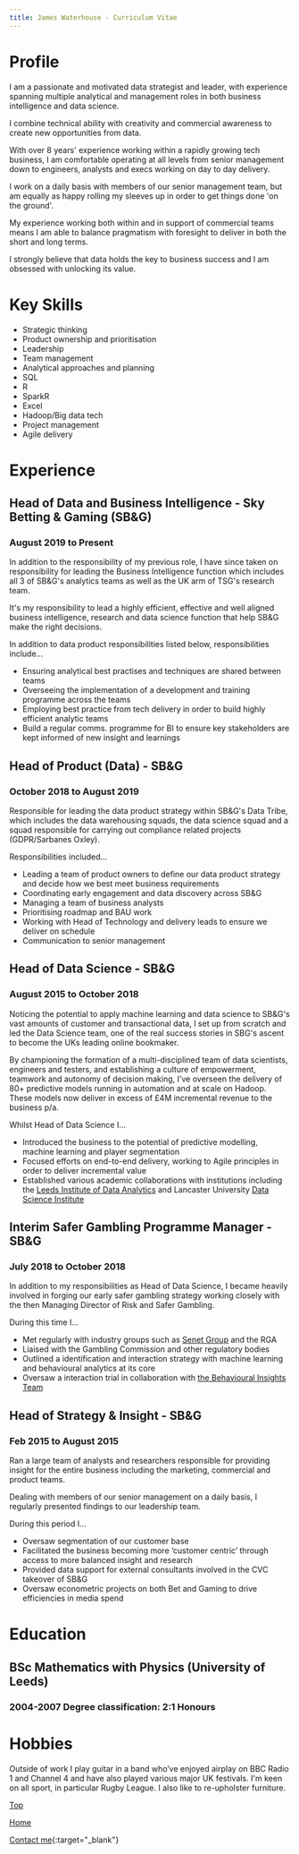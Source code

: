 ```yaml
---
title: James Waterhouse - Curriculum Vitae
---
```


# Profile
I am a passionate and motivated data strategist and leader, with experience spanning multiple analytical and management roles in both business intelligence and data science.

I combine technical ability with creativity and commercial awareness to create new opportunities from data.  

With over 8 years' experience working within a rapidly growing tech business, I am comfortable operating at all levels from senior management down to engineers, analysts and execs working on day to day delivery.

I work on a daily basis with members of our senior management team, but am equally as happy rolling my sleeves up in order to get things done 'on the ground'.

My experience working both within and in support of commercial teams means I am able to balance pragmatism with foresight to deliver in both the short and long terms.

I strongly believe that data holds the key to business success and I am obsessed with unlocking its value.

# Key Skills
* Strategic thinking
* Product ownership and prioritisation
* Leadership
* Team management
* Analytical approaches and planning
* SQL
* R
* SparkR
* Excel
* Hadoop/Big data tech
* Project management
* Agile delivery

# Experience
## Head of Data and Business Intelligence - Sky Betting & Gaming (SB&G)
### August 2019 to Present
In addition to the responsibility of my previous role, I have since taken on responsibility for leading the Business Intelligence function which includes all 3 of SB&G's analytics teams as well as the UK arm of TSG's research team.

It's my responsibility to lead a highly efficient, effective and well aligned business intelligence, research and data science function that help SB&G make the right decisions.

In addition to data product responsibilities listed below, responsibilities include...
* Ensuring analytical best practises and techniques are shared between teams
* Overseeing the implementation of a development and training programme across the teams
* Employing best practice from tech delivery in order to build highly efficient analytic teams
* Build a regular comms. programme for BI to ensure key stakeholders are kept informed of new insight and learnings

## Head of Product (Data) - SB&G
### October 2018 to August 2019
Responsible for leading the data product strategy within SB&G's Data Tribe, which includes the data warehousing squads, the data science squad and a squad responsible for carrying out compliance related projects (GDPR/Sarbanes Oxley).

Responsibilities included...
* Leading a team of product owners to define our data product strategy and decide how we best meet business requirements
* Coordinating early engagement and data discovery across SB&G
* Managing a team of business analysts
* Prioritising roadmap and BAU work
* Working with Head of Technology and delivery leads to ensure we deliver on schedule
* Communication to senior management

## Head of Data Science - SB&G
### August 2015 to October 2018
Noticing the potential to apply machine learning and data science to SB&G's vast amounts of customer and transactional data, I set up from scratch and led the Data Science team, one of the real success stories in SBG's ascent to become the UKs leading online bookmaker.

By championing the formation of a multi-disciplined team of data scientists, engineers and testers, and establishing a culture of empowerment, teamwork and autonomy of decision making, I've overseen the delivery of 80+ predictive models running in automation and at scale on Hadoop.  These models now deliver in excess of £4M incremental revenue to the business p/a.

Whilst Head of Data Science I...
* Introduced the business to the potential of predictive modelling, machine learning and player segmentation
* Focused efforts on end-to-end delivery, working to Agile principles in order to deliver incremental value
* Established various academic collaborations with institutions including the [Leeds Institute of Data Analytics](https://lida.leeds.ac.uk/) and Lancaster University [Data Science Institute](https://www.lancaster.ac.uk/dsi/)

## Interim Safer Gambling Programme Manager - SB&G
### July 2018 to October 2018
In addition to my responsibilities as Head of Data Science, I became heavily involved in forging our early safer gambling strategy working closely with the then Managing Director of Risk and Safer Gambling.

During this time I...
* Met regularly with industry groups such as [Senet Group](https://senetgroup.org.uk/) and the RGA
* Liaised with the Gambling Commission and other regulatory bodies
* Outlined a identification and interaction strategy with machine learning and behavioural analytics at its core
* Oversaw a interaction trial in collaboration with [the Behavioural Insights Team](https://www.bi.team/)

## Head of Strategy & Insight - SB&G
### Feb 2015 to August 2015
Ran a  large  team  of analysts and researchers responsible for providing insight for the entire business including the marketing, commercial and product teams.  

Dealing with members of our senior management on a daily basis, I regularly presented findings to our leadership team.  

During this period I...
* Oversaw segmentation of our customer base
* Facilitated the business becoming more ‘customer centric’ through access to more balanced insight and research
* Provided data support for external consultants involved in the CVC takeover of SB&G
* Oversaw econometric projects on both Bet and Gaming to drive efficiencies in media spend

# Education
## BSc Mathematics with Physics (University of Leeds)
### 2004-2007 Degree classification: 2:1 Honours

# Hobbies
Outside of work I play guitar in a band who’ve enjoyed airplay on BBC Radio 1 and Channel 4 and have also played various major UK festivals.  I'm keen on all sport, in particular Rugby League.  I also like to re-upholster furniture.

[Top](#profile)

[Home](https://www.jameswaterhouse.net/)

[Contact me](https://goo.gl/forms/29H2pMdQbx4YFI613){:target="_blank"}
